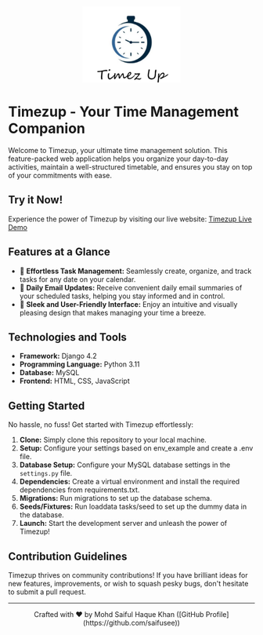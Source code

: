 <p align="center">
  <img src="tasks/static/tasks/images/favicon.png" alt="Timezup Logo" width="200">
</p>

# Timezup - Your Time Management Companion

Welcome to Timezup, your ultimate time management solution. This feature-packed web application helps you organize your day-to-day activities, maintain a well-structured timetable, and ensures you stay on top of your commitments with ease.

## Try it Now!

Experience the power of Timezup by visiting our live website: [Timezup Live Demo](http://saifusee.pythonanywhere.com)

## Features at a Glance

- 📅 **Effortless Task Management:** Seamlessly create, organize, and track tasks for any date on your calendar.
- 📧 **Daily Email Updates:** Receive convenient daily email summaries of your scheduled tasks, helping you stay informed and in control.
- 🎨 **Sleek and User-Friendly Interface:** Enjoy an intuitive and visually pleasing design that makes managing your time a breeze.


## Technologies and Tools

- **Framework:** Django 4.2
- **Programming Language:** Python 3.11
- **Database:** MySQL
- **Frontend:** HTML, CSS, JavaScript

## Getting Started

No hassle, no fuss! Get started with Timezup effortlessly:

1. **Clone:** Simply clone this repository to your local machine.
2. **Setup:** Configure your settings based on env_example and create a .env file.
3. **Database Setup:** Configure your MySQL database settings in the `settings.py` file.
4. **Dependencies:** Create a virtual environment and install the required dependencies from requirements.txt.
5. **Migrations:** Run migrations to set up the database schema.
6. **Seeds/Fixtures:** Run loaddata tasks/seed to set up the dummy data in the database.
7. **Launch:** Start the development server and unleash the power of Timezup!

## Contribution Guidelines

Timezup thrives on community contributions! If you have brilliant ideas for new features, improvements, or wish to squash pesky bugs, don't hesitate to submit a pull request.

---

<p align="center">
  Crafted with ❤️ by Mohd Saiful Haque Khan ([GitHub Profile](https://github.com/saifusee))
</p>
